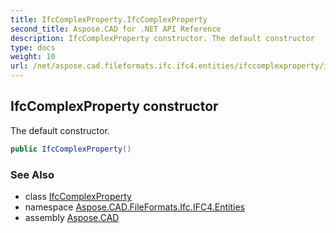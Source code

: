 ```yaml
---
title: IfcComplexProperty.IfcComplexProperty
second_title: Aspose.CAD for .NET API Reference
description: IfcComplexProperty constructor. The default constructor
type: docs
weight: 10
url: /net/aspose.cad.fileformats.ifc.ifc4.entities/ifccomplexproperty/ifccomplexproperty/
---
```

## IfcComplexProperty constructor

The default constructor.

```csharp
public IfcComplexProperty()
```

### See Also

* class [IfcComplexProperty](../)
* namespace [Aspose.CAD.FileFormats.Ifc.IFC4.Entities](../../ifccomplexproperty/)
* assembly [Aspose.CAD](../../../)


